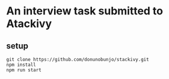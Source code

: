 # An interview task submitted to Atackivy

##  setup
```
git clone https://github.com/donunobunjo/stackivy.git
npm install
npm run start
```